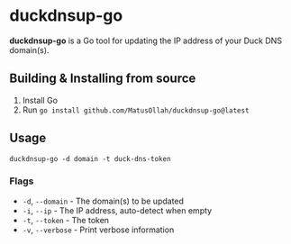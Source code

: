 # duckdnsup-go

**duckdnsup-go** is a Go tool for updating the IP address of your Duck DNS domain(s).

## Building & Installing from source

1. Install Go
2. Run `go install github.com/MatusOllah/duckdnsup-go@latest`

## Usage

`duckdnsup-go -d domain -t duck-dns-token`

### Flags

* `-d`, `--domain` - The domain(s) to be updated
* `-i`, `--ip` - The IP address, auto-detect when empty
* `-t`, `--token` - The token
* `-v`, `--verbose` - Print verbose information

